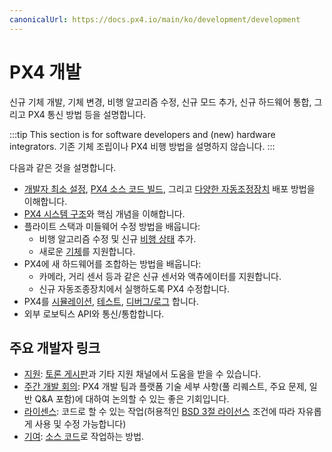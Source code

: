 ```yaml
---
canonicalUrl: https://docs.px4.io/main/ko/development/development
---
```


# PX4 개발

신규 기체 개발, 기체 변경, 비행 알고리즘 수정, 신규 모드 추가, 신규 하드웨어 통합, 그리고 PX4 통신 방법 등을 설명합니다.

:::tip
This section is for software developers and (new) hardware integrators.
기존 기체 조립이나 PX4 비행 방법을 설명하지 않습니다.
:::

다음과 같은 것을 설명합니다.

* [개발자 최소 설정](../dev_setup/config_initial.md), [PX4 소스 코드 빌드](../dev_setup/building_px4.md), 그리고 [다양한 자동조정장치](../flight_controller/README.md) 배포 방법을 이해합니다.
* [PX4 시스템 구조](../concept/architecture.md)와 핵심 개념을 이해합니다.
* 플라이트 스택과 미들웨어 수정 방법을 배웁니다:
  - 비행 알고리즘 수정 및 신규 [비행 상태](../concept/flight_modes.md) 추가.
  - 새로운 [기체](../dev_airframes/README.md)를 지원합니다.
* PX4에 새 하드웨어를 조합하는 방법을 배웁니다:
  - 카메라, 거리 센서 등과 같은 신규 센서와 액츄에이터를 지원합니다.
  - 신규 자동조종장치에서 실행하도록 PX4 수정합니다.
* PX4를 [시뮬레이션](../simulation/README.md), [테스트](../test_and_ci/README.md), [디버그/로그](../debug/README.md) 합니다.
* 외부 로보틱스 API와 통신/통합합니다.


## 주요 개발자 링크

- [지원](../contribute/support.md): [토론 게시판](https://discuss.px4.io//)과 기타 지원 채널에서 도움을 받을 수 있습니다.
- [주간 개발 회의](../contribute/dev_call.md): PX4 개발 팀과 플랫폼 기술 세부 사항(풀 리퀘스트, 주요 문제, 일반 Q&A 포함)에 대하여 논의할 수 있는 좋은 기회입니다.
- [라이센스](../contribute/licenses.md): 코드로 할 수 있는 작업(허용적인 [BSD 3절 라이선스](https://opensource.org/licenses/BSD-3-Clause) 조건에 따라 자유롭게 사용 및 수정 가능합니다)
- [기여](../contribute/README.md): [소스 코드](../contribute/code.md)로 작업하는 방법.
